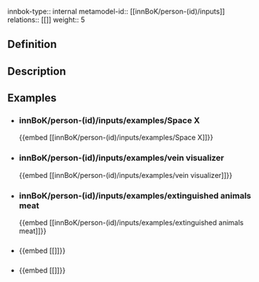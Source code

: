 
innbok-type:: internal
metamodel-id:: [[innBoK/person-(id)/inputs]]
relations:: [[]]
weight:: 5

## Definition

## Description
## Examples
- ### innBoK/person-(id)/inputs/examples/Space X
	{{embed [[innBoK/person-(id)/inputs/examples/Space X]]}}
- ### innBoK/person-(id)/inputs/examples/vein visualizer
	{{embed [[innBoK/person-(id)/inputs/examples/vein visualizer]]}}
- ### innBoK/person-(id)/inputs/examples/extinguished animals meat
	{{embed [[innBoK/person-(id)/inputs/examples/extinguished animals meat]]}}
- ### 
	{{embed [[]]}}
- ### 
	{{embed [[]]}}


